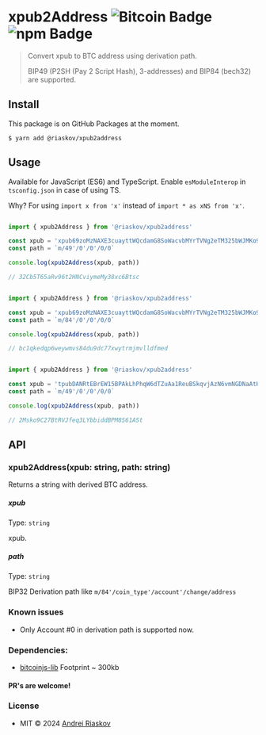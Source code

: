 # xpub2Address ![Bitcoin Badge](https://img.shields.io/badge/Bitcoin-F7931A?logo=bitcoin&logoColor=fff&style=flat) ![npm Badge](https://img.shields.io/badge/npm-CB3837?logo=npm&logoColor=fff&style=flat)

> Convert xpub to BTC address using derivation path. 
>
> BIP49 (P2SH (Pay 2 Script Hash), 3-addresses) and BIP84 (bech32) are supported.


## Install
This package is on GitHub Packages at the moment.

    $ yarn add @riaskov/xpub2address

## Usage

Available for JavaScript (ES6) and TypeScript.
Enable `esModuleInterop` in `tsconfig.json` in case of using TS.

Why? For using `import x from 'x'` instead of `import * as xNS from 'x'`. 

```js

import { xpub2Address } from '@riaskov/xpub2address'

const xpub = 'xpub69zoMzNAXE3cuayttWQcdamG8SoWacvbMYrTVNg2eTM325bWJMKo9Uvhp22ajraN7X2D7cnt674ejAJtkYb8Nop5fFrf3MWUN8QmqZdUcua'
const path = `m/49'/0'/0'/0/0`

console.log(xpub2Address(xpub, path))

// 32Cb5T65aRv96t2HNCviymeMy38xc6Btsc
```


```js

import { xpub2Address } from '@riaskov/xpub2address'

const xpub = 'xpub69zoMzNAXE3cuayttWQcdamG8SoWacvbMYrTVNg2eTM325bWJMKo9Uvhp22ajraN7X2D7cnt674ejAJtkYb8Nop5fFrf3MWUN8QmqZdUcua'
const path = `m/84'/0'/0'/0/0`

console.log(xpub2Address(xpub, path))

// bc1qkedqp6weywmvs84du9dc77xwytrmjmvlldfmed


import { xpub2Address } from '@riaskov/xpub2address'

const xpub = 'tpubDANRtEBrEW15BPAkLhPhqW6dTZuAa1ReuBSkqvjAzN6vmNGDNaAtHvbY447NGMXbuRZ7jCJkdCthRLoW9QSNGFGNirbxitAhx61BbYUeyD9'
const path = `m/49'/0'/0'/0/0`

console.log(xpub2Address(xpub, path))

// 2Msko9C27BtRVJfeq3LYbbiddBPM8S61ASt


```

## API

### xpub2Address(xpub: string, path: string)

Returns a string with derived BTC address.

##### xpub

Type: `string`

xpub.

##### path

Type: `string`

BIP32 Derivation path like `m/84'/coin_type'/account'/change/address`


### Known issues

- Only Account #0 in derivation path is supported now.

### Dependencies:

- [bitcoinjs-lib](https://www.npmjs.com/package/bitcoinjs-lib) Footprint ~ 300kb

#### PR's are welcome!


### License

- MIT © 2024 [Andrei Riaskov](https://github.com/ARyaskov)
